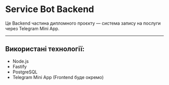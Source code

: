 # Service Bot Backend

Це Backend частина дипломного проєкту — система запису на послуги через Telegram Mini App.

---

## Використані технології:

- Node.js
- Fastify
- PostgreSQL
- Telegram Mini App (Frontend буде окремо)
